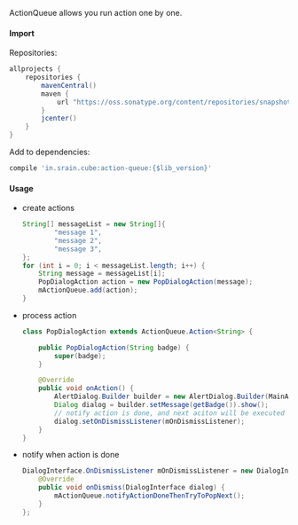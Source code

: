 ActionQueue allows you run action one by one.

#### Import

Repositories:

```groovy
allprojects {
    repositories {
        mavenCentral()
        maven {
            url "https://oss.sonatype.org/content/repositories/snapshots"
        }
        jcenter()
    }
}
```

Add to dependencies:

```groovy
compile 'in.srain.cube:action-queue:{$lib_version}'
```

#### Usage

* create actions

    ```java
    String[] messageList = new String[]{
            "message 1",
            "message 2",
            "message 3",
    };
    for (int i = 0; i < messageList.length; i++) {
        String message = messageList[i];
        PopDialogAction action = new PopDialogAction(message);
        mActionQueue.add(action);
    }
    ```

* process action 

    ```java
    class PopDialogAction extends ActionQueue.Action<String> {
    
        public PopDialogAction(String badge) {
            super(badge);
        }
    
        @Override
        public void onAction() {
            AlertDialog.Builder builder = new AlertDialog.Builder(MainActivity.this);
            Dialog dialog = builder.setMessage(getBadge()).show();
            // notify action is done, and next aciton will be executed
            dialog.setOnDismissListener(mOnDismissListener);
        }
    }
    ```

* notify when action is done

    ```java
    DialogInterface.OnDismissListener mOnDismissListener = new DialogInterface.OnDismissListener() {
        @Override
        public void onDismiss(DialogInterface dialog) {
            mActionQueue.notifyActionDoneThenTryToPopNext();
        }
    };
    ```


